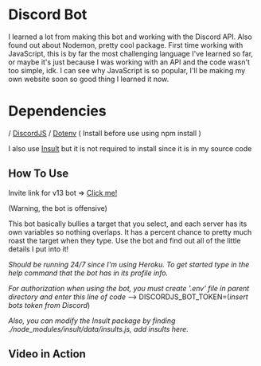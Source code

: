 # Discord Bot
I learned a lot from making this bot and working with the Discord API. Also found out about Nodemon, pretty cool package. First time working with JavaScript, this is by far the most challenging language I've learned so far, or maybe it's just because I was working with an API and the code wasn't too simple, idk. I can see why JavaScript is so popular, I'll be making my own website soon so good thing I learned it now. 

# Dependencies
/ [DiscordJS](https://www.npmjs.com/package/discord.js) / [Dotenv](https://www.npmjs.com/package/dotenv) ( Install before use using npm install )

I also use [Insult](https://www.npmjs.com/package/insult) but it is not required to install since it is in my source code

## How To Use
Invite link for v13 bot => [Click me!](https://discord.com/api/oauth2/authorize?client_id=879598602882785300&permissions=0&scope=bot%20applications.commands)

(Warning, the bot is offensive)

This bot basically bullies a target that you select, and each server has its own variables so nothing overlaps. It has a percent chance to pretty much roast the target when they type. Use the bot and find out all of the little details I put into it!

*Should be running 24/7 since I'm using Heroku. To get started type in the help command that the bot has in its profile info.*

*For authorization when using the bot, you must create '.env' file in parent directory and enter this line of code*
--> DISCORDJS_BOT_TOKEN=(*insert bots token from Discord*)

*Also, you can modify the Insult package by finding ./node_modules/insult/data/insults.js, add insults here.*

## Video in Action

